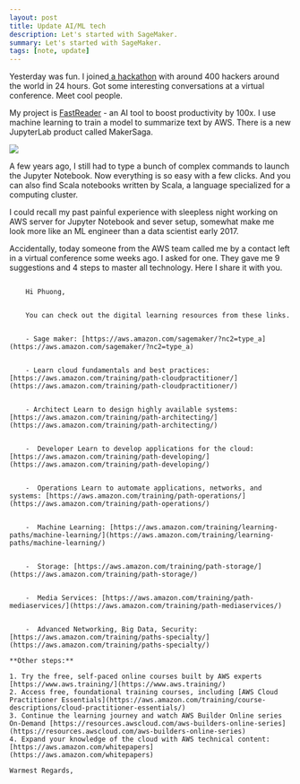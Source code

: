 ```yaml
---
layout: post
title: Update AI/ML tech
description: Let's started with SageMaker.
summary: Let's started with SageMaker.
tags: [note, update]
---
```


Yesterday was fun. I joined[ a hackathon](https://www.youtube.com/watch?v=pa5sc1tCTYQ) with around 400 hackers around the world in 24 hours. Got some interesting conversations at a virtual conference. Meet cool people.

My project is [FastReader](https://sites.google.com/view/fastreader/home?read_current=1) - an AI tool to boost productivity by 100x. I use machine learning to train a model to summarize text by AWS. There is a new JupyterLab product called MakerSaga.

![](https://emmablogimg.s3.amazonaws.com/Selection_001.png)

A few years ago, I still had to type a bunch of complex commands to launch the Jupyter Notebook. Now everything is so easy with a few clicks. And you can also find Scala notebooks written by Scala, a language specialized for a computing cluster.

I could recall my past painful experience with sleepless night working on AWS server for Jupyter Notebook and sever setup, somewhat make me look more like an ML engineer than a data scientist early 2017.

Accidentally, today someone from the AWS team called me by a contact left in a virtual conference some weeks ago. I asked for one. They gave me 9 suggestions and 4 steps to master all technology. Here I share it with you.
```

    Hi Phuong,


    You can check out the digital learning resources from these links.


    - Sage maker: [https://aws.amazon.com/sagemaker/?nc2=type_a](https://aws.amazon.com/sagemaker/?nc2=type_a)


    - Learn cloud fundamentals and best practices: [https://aws.amazon.com/training/path-cloudpractitioner/](https://aws.amazon.com/training/path-cloudpractitioner/)


    - Architect Learn to design highly available systems: [https://aws.amazon.com/training/path-architecting/](https://aws.amazon.com/training/path-architecting/)


    -  Developer Learn to develop applications for the cloud: [https://aws.amazon.com/training/path-developing/](https://aws.amazon.com/training/path-developing/)


    -  Operations Learn to automate applications, networks, and systems: [https://aws.amazon.com/training/path-operations/](https://aws.amazon.com/training/path-operations/)


    -  Machine Learning: [https://aws.amazon.com/training/learning-paths/machine-learning/](https://aws.amazon.com/training/learning-paths/machine-learning/)


    -  Storage: [https://aws.amazon.com/training/path-storage/](https://aws.amazon.com/training/path-storage/)


    -  Media Services: [https://aws.amazon.com/training/path-mediaservices/](https://aws.amazon.com/training/path-mediaservices/)


    -  Advanced Networking, Big Data, Security: [https://aws.amazon.com/training/paths-specialty/](https://aws.amazon.com/training/paths-specialty/)

**Other steps:**

1. Try the free, self-paced online courses built by AWS experts [https://www.aws.training/](https://www.aws.training/)
2. Access free, foundational training courses, including [AWS Cloud Practitioner Essentials](https://aws.amazon.com/training/course-descriptions/cloud-practitioner-essentials/)
3. Continue the learning journey and watch AWS Builder Online series On-Demand [https://resources.awscloud.com/aws-builders-online-series](https://resources.awscloud.com/aws-builders-online-series)
4. Expand your knowledge of the cloud with AWS technical content: [https://aws.amazon.com/whitepapers](https://aws.amazon.com/whitepapers)

Warmest Regards,
```

<!-- Docs to Markdown version 1.0β22 -->
